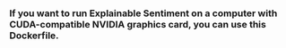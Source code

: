 ### If you want to run Explainable Sentiment on a computer with CUDA-compatible NVIDIA graphics card, you can use this Dockerfile.
